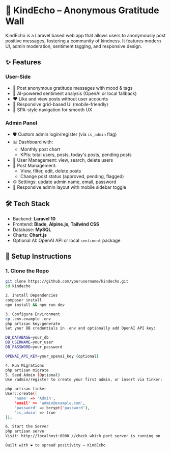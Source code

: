 # 🌟 KindEcho – Anonymous Gratitude Wall

KindEcho is a Laravel based web app that allows users to anonymously post positive messages, fostering a community of kindness. It features modern UI, admin moderation, sentiment tagging, and responsive design.

## ✨ Features

### User-Side
- 🌈 Post anonymous gratitude messages with mood & tags
- 🧠 AI-powered sentiment analysis (OpenAI or local fallback)
- ❤️ Like and view posts without user accounts
- 📱 Responsive grid-based UI (mobile-friendly)
- 🧭 SPA-style navigation for smooth UX

### Admin Panel
- 🛡️ Custom admin login/register (via `is_admin` flag)
- 📊 Dashboard with:
  - Monthly post chart
  - KPIs: total users, posts, today's posts, pending posts
- 👥 User Management: view, search, delete users
- 📝 Post Management:
  - View, filter, edit, delete posts
  - Change post status (approved, pending, flagged)
- ⚙️ Settings: update admin name, email, password
- 📱 Responsive admin layout with mobile sidebar toggle

## 🛠️ Tech Stack

- Backend: **Laravel 10**
- Frontend: **Blade**, **Alpine.js**, **Tailwind CSS**
- Database: **MySQL**
- Charts: **Chart.js**
- Optional AI: OpenAI API or local `sentiment` package

## 🧪 Setup Instructions

### 1. Clone the Repo
```bash
git clone https://github.com/yourusername/kindecho.git
cd kindecho

2. Install Dependencies
composer install
npm install && npm run dev

3. Configure Environment
cp .env.example .env
php artisan key:generate
Set your DB credentials in .env and optionally add OpenAI API key:

DB_DATABASE=your_db
DB_USERNAME=your_user
DB_PASSWORD=your_password

OPENAI_API_KEY=your_openai_key (optional)

4. Run Migrations
php artisan migrate
5. Seed Admin (Optional)
Use /admin/register to create your first admin, or insert via tinker:

php artisan tinker
User::create([
    'name' => 'Admin',
    'email' => 'admin@example.com',
    'password' => bcrypt('password'),
    'is_admin' => true
]);

6. Start the Server
php artisan serve
Visit: http://localhost:8000 //check which port server is running on

Built with ❤️ to spread positivity – KindEcho
